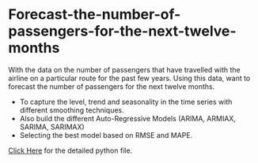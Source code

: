 # Forecast-the-number-of-passengers-for-the-next-twelve-months
With the data on the number of passengers that have travelled with the airline on a particular route for the past few years. Using this data, want to forecast the number of passengers for the next twelve months.

+ To capture the level, trend and seasonality in the time series with different smoothing techniques.
+ Also build the different Auto-Regressive Models (ARIMA, ARMIAX, SARIMA, SARIMAX)
+ Selecting the best model based on RMSE and MAPE.

[Click Here](https://github.com/Anilbiradar014/Forecast-the-number-of-passengers-for-the-next-twelve-months/blob/main/Time_series_Forecast.ipynb) for the detailed python file.
